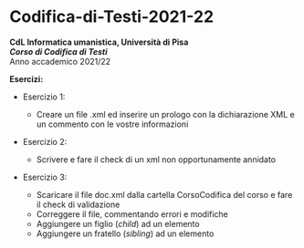 # Codifica-di-Testi-2021-22 #
<b>CdL Informatica umanistica, Università di Pisa</b>
</br>
<i><b>Corso di Codifica di Testi</b></i>
</br>
Anno accademico 2021/22

<b> Esercizi: </b>
</br>
* Esercizio 1:
  * Creare un file .xml ed inserire un prologo con la dichiarazione XML e un commento con le vostre informazioni

* Esercizio 2:
  * Scrivere e fare il check di un xml non opportunamente annidato

* Esercizio 3:
  * Scaricare il file doc.xml dalla cartella CorsoCodifica del corso e fare il check di validazione
  * Correggere il file, commentando errori e modifiche
  * Aggiungere un figlio (_child_) ad un elemento
  * Aggiungere un fratello (_sibling_) ad un elemento

<br />

